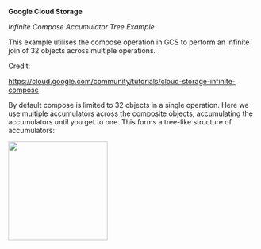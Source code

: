 **Google Cloud Storage**

*Infinite Compose Accumulator Tree Example*

This example utilises the compose operation in GCS to perform an infinite join of 32 objects across multiple operations.

Credit:

https://cloud.google.com/community/tutorials/cloud-storage-infinite-compose

By default compose is limited to 32 objects in a single operation. Here we use multiple accumulators across the composite objects, accumulating the accumulators until you get to one. This forms a tree-like structure of accumulators:

<img height="200" src="/Users/gareth/PycharmProjects/gcs_compose/compose_accumulator_tree.png" width="200"/>